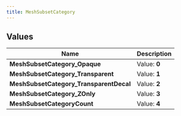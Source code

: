 ```yaml
---
title: MeshSubsetCategory
---
```


## Values
| Name | Description |
| ---- | ----------- |
| **MeshSubsetCategory_Opaque** | Value: **0** |
| **MeshSubsetCategory_Transparent** | Value: **1** |
| **MeshSubsetCategory_TransparentDecal** | Value: **2** |
| **MeshSubsetCategory_ZOnly** | Value: **3** |
| **MeshSubsetCategoryCount** | Value: **4** |

